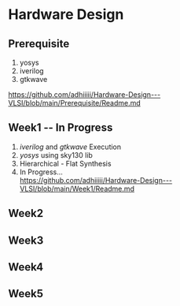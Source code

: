 # Hardware Design
## Prerequisite 
   1) yosys
   2) iverilog
   3) gtkwave

https://github.com/adhiiiii/Hardware-Design---VLSI/blob/main/Prerequisite/Readme.md
## Week1 -- In Progress
  1) _iverilog_ and _gtkwave_ Execution
  2) _yosys_ using sky130 lib
  3) Hierarchical - Flat Synthesis
  4) In Progress...   
https://github.com/adhiiiii/Hardware-Design---VLSI/blob/main/Week1/Readme.md
## Week2
## Week3
## Week4
## Week5
